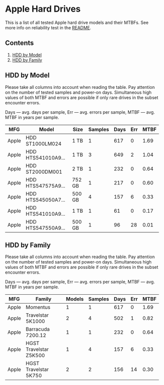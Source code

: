 Apple Hard Drives
=================

This is a list of all tested Apple hard drive models and their MTBFs. See more
info on reliability test in the [README](https://github.com/bsdhw/SMART).

Contents
--------

1. [ HDD by Model  ](#hdd-by-model)
2. [ HDD by Family ](#hdd-by-family)

HDD by Model
------------

Please take all columns into account when reading the table. Pay attention on the
number of tested samples and power-on days. Simultaneous high values of both MTBF
and errors are possible if only rare drives in the subset encounter errors.

Days — avg. days per sample,
Err  — avg. errors per sample,
MTBF — avg. MTBF in years per sample.

| MFG       | Model              | Size   | Samples | Days  | Err   | MTBF |
|-----------|--------------------|--------|---------|-------|-------|------|
| Apple     | HDD ST1000LM024    | 1 TB   | 1       | 617   | 0     | 1.69   |
| Apple     | HDD HTS541010A9... | 1 TB   | 3       | 649   | 2     | 1.04   |
| Apple     | HDD ST2000DM001    | 2 TB   | 1       | 232   | 0     | 0.64   |
| Apple     | HDD HTS547575A9... | 752 GB | 1       | 217   | 0     | 0.60   |
| Apple     | HDD HTS545050A7... | 500 GB | 4       | 157   | 6     | 0.33   |
| Apple     | HDD HTS541010A9... | 1 TB   | 1       | 61    | 0     | 0.17   |
| Apple     | HDD HTS547550A9... | 500 GB | 1       | 96    | 28    | 0.01   |

HDD by Family
-------------

Please take all columns into account when reading the table. Pay attention on the
number of tested samples and power-on days. Simultaneous high values of both MTBF
and errors are possible if only rare drives in the subset encounter errors.

Days — avg. days per sample,
Err  — avg. errors per sample,
MTBF — avg. MTBF in years per sample.

| MFG       | Family                 | Models | Samples | Days  | Err   | MTBF |
|-----------|------------------------|--------|---------|-------|-------|------|
| Apple     | Momentus               | 1      | 1       | 617   | 0     | 1.69   |
| Apple     | Travelstar 5K1000      | 2      | 4       | 502   | 1     | 0.82   |
| Apple     | Barracuda 7200.12      | 1      | 1       | 232   | 0     | 0.64   |
| Apple     | HGST Travelstar Z5K500 | 1      | 4       | 157   | 6     | 0.33   |
| Apple     | HGST Travelstar 5K750  | 2      | 2       | 156   | 14    | 0.30   |
